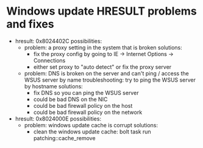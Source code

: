 # Windows update HRESULT problems and fixes

- hresult: 0x8024402C 
  possibilities:
    - problem: a proxy setting in the system that is broken
      solutions:
       - fix the proxy config by going to IE -> Internet Options -> Connections
       - either set proxy to "auto detect" or fix the proxy server
    - problem: DNS is broken on the server and can't ping / access the WSUS server by name
      troubleshooting: try to ping the WSUS server by hostname
      solutions: 
        - fix DNS so you can ping the WSUS server
        - could be bad DNS on the NIC
        - could be bad firewall policy on the host
        - could be bad firewall policy on the network
- hresult: 0x8024000E
  possibilities:
    - problem: windows update cache is corrupt
      solutions:
        - clean the windows update cache: bolt task run patching::cache_remove
      
